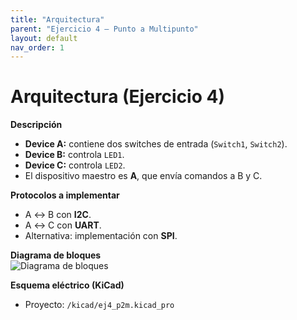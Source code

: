 ```yaml
---
title: "Arquitectura"
parent: "Ejercicio 4 — Punto a Multipunto"
layout: default
nav_order: 1
---
```


# Arquitectura (Ejercicio 4)

**Descripción**  
- **Device A:** contiene dos switches de entrada (`Switch1`, `Switch2`).  
- **Device B:** controla `LED1`.  
- **Device C:** controla `LED2`.  
- El dispositivo maestro es **A**, que envía comandos a B y C.  

**Protocolos a implementar**
- A ↔ B con **I2C**.  
- A ↔ C con **UART**.  
- Alternativa: implementación con **SPI**.  

**Diagrama de bloques**  
![Diagrama de bloques](/assets/img/arquitecturas/ej4/diagrama_bloques.png)

**Esquema eléctrico (KiCad)**  
- Proyecto: `/kicad/ej4_p2m.kicad_pro`
